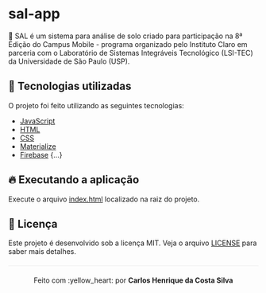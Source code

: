 # sal-app
:seedling: SAL é um sistema para análise de solo criado para participação na 8ª Edição do Campus Mobile - programa organizado pelo Instituto Claro em parceria com o Laboratório de Sistemas Integráveis Tecnológico (LSI-TEC) da Universidade de São Paulo (USP).

## :rocket: Tecnologias utilizadas 

O projeto foi feito utilizando as seguintes tecnologias:

- [JavaScript](https://www.javascript.com/)
- [HTML](https://www.w3schools.com/html/)
- [CSS](https://www.w3schools.com/css/)
- [Materialize](https://materializecss.com/)
- [Firebase](https://firebase.google.com/)
{...}

## :fire: Executando a aplicação
Execute o arquivo [index.html](/index.html) localizado na raiz do projeto.

## :page_facing_up: Licença 
Este projeto é desenvolvido sob a licença MIT. Veja o arquivo [LICENSE](LICENSE.md) para saber mais detalhes.

<p align="center" style="margin-top: 20px; border-top: 1px solid #eee; padding-top: 20px;">Feito com :yellow_heart: por <strong> Carlos Henrique da Costa Silva </strong> </p>
